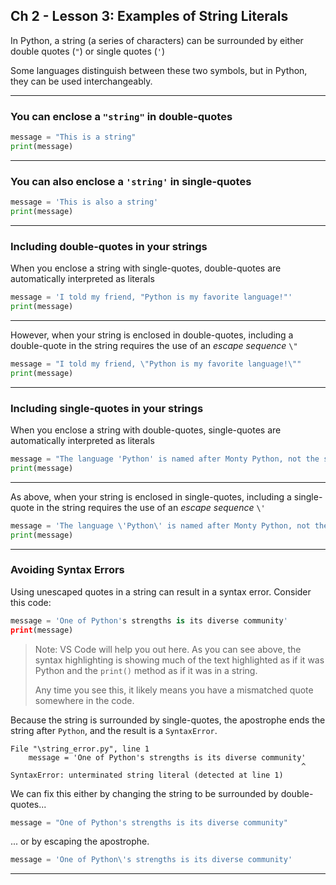 ## Ch 2 - Lesson 3: Examples of String Literals

In Python, a string (a series of characters) can be surrounded by either
double quotes (`"`) or single quotes (`'`)

Some languages distinguish between these two symbols, but in Python, they
can be used interchangeably.

---

### You can enclose a `"string"` in double-quotes

```python
message = "This is a string"
print(message)
```

---

### You can also enclose a `'string'` in single-quotes

```python
message = 'This is also a string'
print(message)
```

---

### Including double-quotes in your strings

When you enclose a string with single-quotes, double-quotes are 
automatically interpreted as literals

```python
message = 'I told my friend, "Python is my favorite language!"'
print(message)
```

---

However, when your string is enclosed in double-quotes, including a
double-quote in the string requires the use of an *escape sequence* `\"`

```python
message = "I told my friend, \"Python is my favorite language!\""
print(message)
```

---

### Including single-quotes in your strings

When you enclose a string with double-quotes, single-quotes are 
automatically interpreted as literals

```python
message = "The language 'Python' is named after Monty Python, not the snake."
print(message)
```

---

As above, when your string is enclosed in single-quotes, including a
single-quote in the string requires the use of an *escape sequence* `\'`

```python
message = 'The language \'Python\' is named after Monty Python, not the snake.'
print(message)
```

---

### Avoiding Syntax Errors

Using unescaped quotes in a string can result in a syntax error. Consider
this code:

```python
message = 'One of Python's strengths is its diverse community'
print(message)
```

> Note: VS Code will help you out here. As you can see above, the syntax
> highlighting is showing much of the text highlighted as if it was Python
> and the `print()` method as if it was in a string.
>
> Any time you see this, it likely means you have a mismatched quote
> somewhere in the code.

Because the string is surrounded by single-quotes, the apostrophe ends the
string after `Python`, and the result is a `SyntaxError`.

```
File "\string_error.py", line 1
    message = 'One of Python's strengths is its diverse community'
                                                                 ^
SyntaxError: unterminated string literal (detected at line 1)
```

We can fix this either by changing the string to be surrounded by
double-quotes...

```python
message = "One of Python's strengths is its diverse community"
```

... or by escaping the apostrophe.

```python
message = 'One of Python\'s strengths is its diverse community'
```

---
